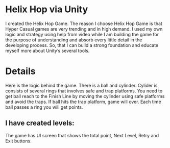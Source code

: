 # Helix Hop via Unity
I created the Helix Hop Game. 
The reason I choose Helix Hop Game is that Hyper Casual games are very trending and in high demand.
I used my own logic and strategy using help from video while I am building the game for the purpose of understanding and absorb every little detail in the developing process. So, that I can build a strong foundation and educate myself more about Unity’s several tools.

# Details
Here is the logic behind the game. There is a ball and cylinder. Cylider is consists of several rings that involves safe and trap platforms. You need to get ball reach to the Finish Line by moving the cylinder using safe platforms and avoid the traps.  If ball hits the trap platform, game will over. Each time ball passes a ring you will get points. 
## I have created levels:

The game has UI screen that shows the total point, Next Level, Retry and Exit buttons.

